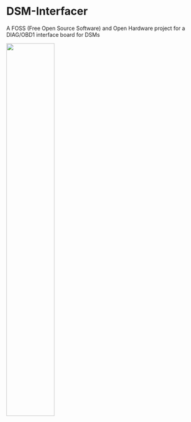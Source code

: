 # DSM-Interfacer
 A FOSS (Free Open Source Software) and Open Hardware project for a DIAG/OBD1 interface board for DSMs

<img src="https://user-images.githubusercontent.com/1762163/156219838-adce2fa3-43ac-46f2-86ca-54b4e50f6691.png" width=50% height=50%>

